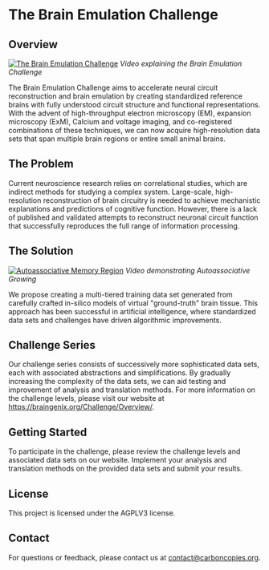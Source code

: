 # The Brain Emulation Challenge

## Overview

[![The Brain Emulation Challenge](https://videos.carboncopies.org/media/original/thumbnails/user/admin/34a71d3a739942fb8fb8f2d5502d5d00.brain-emulation-challenge.mp4_fa74ipQ.jpg)](https://videos.carboncopies.org/embed?m=yY1QRzTQA)
*Video explaining the Brain Emulation Challenge*

The Brain Emulation Challenge aims to accelerate neural circuit reconstruction and brain emulation by creating standardized reference brains with fully understood circuit structure and functional representations. With the advent of high-throughput electron microscopy (EM), expansion microscopy (ExM), Calcium and voltage imaging, and co-registered combinations of these techniques, we can now acquire high-resolution data sets that span multiple brain regions or entire small animal brains.

## The Problem

Current neuroscience research relies on correlational studies, which are indirect methods for studying a complex system. Large-scale, high-resolution reconstruction of brain circuitry is needed to achieve mechanistic explanations and predictions of cognitive function. However, there is a lack of published and validated attempts to reconstruct neuronal circuit function that successfully reproduces the full range of information processing.

## The Solution

[![Autoassociative Memory Region](https://videos.carboncopies.org/media/original/thumbnails/user/tliao/a2b048e69c3f4ea0875c311f22a175dc.Autoassociative-Growing.mp4_UAErCF4.jpg)](https://videos.carboncopies.org/view?m=JhUaaxbC5)
*Video demonstrating Autoassociative Growing*

We propose creating a multi-tiered training data set generated from carefully crafted in-silico models of virtual "ground-truth" brain tissue. This approach has been successful in artificial intelligence, where standardized data sets and challenges have driven algorithmic improvements.

## Challenge Series

Our challenge series consists of successively more sophisticated data sets, each with associated abstractions and simplifications. By gradually increasing the complexity of the data sets, we can aid testing and improvement of analysis and translation methods. For more information on the challenge levels, please visit our website at https://braingenix.org/Challenge/Overview/.

## Getting Started

To participate in the challenge, please review the challenge levels and associated data sets on our website. Implement your analysis and translation methods on the provided data sets and submit your results.

## License

This project is licensed under the AGPLV3 license.

## Contact

For questions or feedback, please contact us at contact@carboncopies.org.